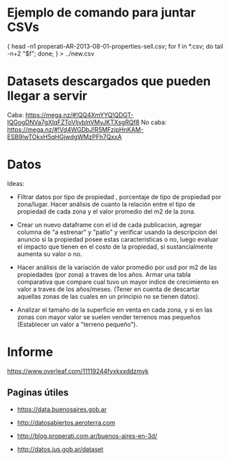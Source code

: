 # Ejemplo de comando para juntar CSVs

{ head -n1 properati-AR-2013-08-01-properties-sell.csv; for f in *.csv; do tail -n+2 "$f"; done; } > ../new.csv

# Datasets descargados que pueden llegar a servir

Caba: https://mega.nz/#!QQ4XmYYQ!QDGT-IQGogDNVa7gXIqFZToVljvblnVMvJKTXsgRQf8
No caba: https://mega.nz/#!Vd4WGDbJ!R5MFzjpHnKAM-ESB9lwTOkxH5qHGjwdgWMzPFh7QxxA

# Datos

Ideas:

* Filtrar datos por tipo de propiedad , porcentaje de tipo de propiedad por zona/lugar. Hacer análisis
de cuanto la relación entre el tipo de propiedad de cada zona y el valor promedio del m2 de la zona.

* Crear un nuevo dataframe con el id de cada publicacion, agregar columna de "a estrenar" y "patio" y verificar
usando la descripcion del anuncio si la propiedad posee estas caracteristicas o no, luego evaluar el impacto
que tienen en el costo de la propiedad, si sustancialmente aumenta su valor o no.

* Hacer análisis de la variación de valor promedio por usd por m2 de las propiedades (por zona) a traves de los años.
Armar una tabla comparativa que compare cual tuvo un mayor indice de crecimiento en valor a traves de los años/meses.
(Tener en cuenta de descartar aquellas zonas de las cuales en un principio no se tienen datos).

* Analizar el tamaño de la superficie en venta en cada zona, y si en las zonas con mayor valor se suelen vender terrenos mas
pequeños (Establecer un valor a "terreno pequeño").

# Informe

https://www.overleaf.com/11119244fyxkxxddzmyk

## Paginas útiles


* https://data.buenosaires.gob.ar

* http://datosabiertos.aeroterra.com

* http://blog.properati.com.ar/buenos-aires-en-3d/

* http://datos.jus.gob.ar/dataset
